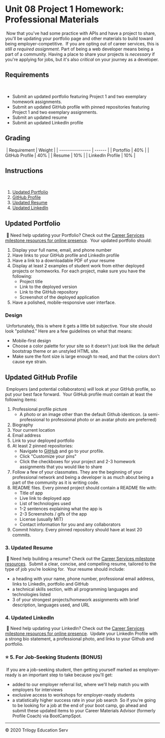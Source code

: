 # Unit 08 Project 1 Homework: Professional Materials
​
Now that you've had some practice with APIs and have a project to share, you'll be updating your portfolio page and other materials to build toward being employer-competitive.
​
If you are opting out of career services, this is _still a required assignment_. Part of being a web developer means being a part of a community. Having a place to share your projects is _necessary_ if you're applying for jobs, but it's also _critical_ on your journey as a developer.
​
## Requirements
​
* Submit an updated portfolio featuring Project 1 and two exemplary homework assignments.
​
* Submit an updated GitHub profile with pinned repositories featuring Project 1 and two exemplary assignments.
​
* Submit an updated resume
​
* Submit an updated LinkedIn profile
​
## Grading
​
| Requirement      | Weight |
| ---------------- | ------ |
| Portoflio        | 40%    |
| GitHub Profile   | 40%    |
| Resume           | 10%    |
| LinkedIn Profile | 10%    |
​
## Instructions
​
1. [Updated Portfolio](#updated-portfolio)
2. [GitHub Profile](#updated-github-profile)
3. [Updated Resume](#updated-resume)
4. [Updated LinkedIn](#updated-linkedin)
​
## Updated Portfolio
​
💁 Need help updating your Portfolio? Check out the [Career Services milestone resources for online presence](hhttps://sites.google.com/2u.com/careerservices-webdev/coding-milestones/milestone-polish-online-presence).
​
Your updated portfolio should:
​
1. Display your full name, email, and phone number
​
2. Have links to your GitHub profile and LinkedIn profile
​
3. Have a link to a downloadable PDF of your resume
​
4. Display at least 2 examples of student work from either deployed projects or homeworks. For each project, make sure you have the following:
​
    * Project title
​
    * Link to the deployed version
​
    * Link to the GitHub repository
​
    * Screenshot of the deployed application
​
5. Have a polished, mobile-responsive user interface.
​
### Design
​
Unfortunately, this is where it gets a little bit subjective. Your site should look
"polished." Here are a few guidelines on what that means:
​
* Mobile-first design
​
* Choose a color palette for your site so it doesn't just look like
  the default bootstrap theme or an unstyled HTML site.
​
* Make sure the font size is large enough to read, and that the colors don't cause eye strain.
​
## Updated GitHub Profile
​
Employers (and potential collaborators) _will_ look at your GitHub profile, so put your best face forward. 
​
Your GitHub profile must contain at least the following items:
​
1. Professional profile picture
​
   * A photo or an image other than the default Github identicon. (a semi-professional to professional photo or an avatar photo are preferred)
​
2. Biography
​
3. Your current location
​
4. Email address
​
5. Link to your deployed portfolio
​
6. At least 2 pinned repositories:
​
   * Navigate to [GitHub](https://github.com/) and go to your profile.
​
   * Click "Customize your pins"
​
   * Click the checkboxes for your project and 2-3 homework assignments that you would like to share
​
7. Follow a few of your classmates. They are the beginning of your professional network and being a developer is as much about being a part of the community as it is writing code.
​
8. README files. Every pinned project should contain a README file with:
​
   * Title of app
   * Live link to deployed app
   * List of technologies used
   * 1-2 sentences explaining what the app is
   * 2-3 Screenshots / gifs of the app
   * License (usually MIT)
   * Contact information for you and any collaborators
​
9. Commit history. Every pinned repository should have at least 20 commits.
​
### 3. Updated Resume
​
💁 Need help building a resume? Check out the [Career Services milestone resources](https://sites.google.com/2u.com/careerservices-webdev/coding-milestones/milestone-develop-your-resume).
​
Submit a clear, concise, and compelling resume, tailored to the type of job you’re looking for.
​
Your resume should include:
​
* a heading with your name, phone number, professional email address, links to LinkedIn, portfolio and GitHub
​
* a technical skills section, with all programming languages and technologies listed
​
* 3 of your strongest projects/homework assignments with brief description, languages used, and URL
​
### 4. Updated LinkedIn
​
💁 Need help updating your LinkedIn? Check out the [Career Services milestone resources for online presence](https://sites.google.com/2u.com/careerservices-webdev/coding-milestones/milestone-polish-online-presence).
​
Update your LinkedIn Profile with a strong bio statement, a professional photo, and links to your Github and portfolio.
​
### ⭐ 5. For Job-Seeking Students (BONUS)
​
If you are a job-seeking student, then getting yourself marked as employer-ready is an important step to take because you'll get:
​
* added to our employer referral list, where we'll help match you with employers for interviews
​
* exclusive access to workshops for employer-ready students
​
* a statistically higher success rate in your job search
​
So if you're going to be looking for a job at the end of your boot camp, go ahead and submit these updated items to your Career Materials Advisor (formerly Profile Coach) via BootCampSpot.
​
---
© 2020 Trilogy Education Serv